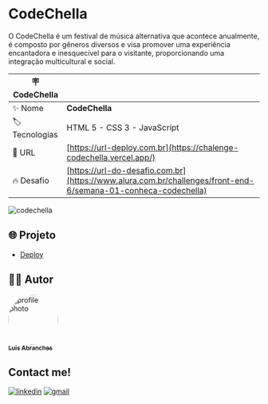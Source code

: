 

# CodeChella 
O CodeChella é um festival de música alternativa que acontece anualmente, é composto por gêneros diversos e visa promover uma experiência encantadora e inesquecível para o visitante, proporcionando uma integração multicultural e social.


| :placard: CodeChella  |     |
| -------------  | --- |
| :sparkles: Nome        | **CodeChella**
| :label: Tecnologias | HTML 5 - CSS 3 - JavaScript
| :rocket: URL         | [https://url-deploy.com.br](https://chalenge-codechella.vercel.app/)
| :fire: Desafio     | [https://url-do-desafio.com.br](https://www.alura.com.br/challenges/front-end-6/semana-01-conheca-codechella)

<!-- Inserir imagem com a #vitrinedev ao final do link -->
![codechella](https://github.com/lu78abranches/Chalenge-CodeChella/assets/101315079/32ba4dca-54a4-41ce-b7a0-c76993e1359b)




## 🌐 Projeto

- [Deploy](https://chalenge-codechella.vercel.app/)

## 👨‍💻 Autor

<a href="https://github.com/pejamp">
 <img 
  src="https://github.com/lu78abranches/Chalenge-CodeChella/assets/101315079/81923a48-6709-471c-8774-b8d999401db7" 
  width="100px;" 
  alt="profile photo" 
  style="border-radius: 50%;"
 />
 <br />
 <sub><b>Luis Abranches</b></sub>
</a> 
<a href="https://github.com/pejamp"></a>
<br />

## Contact me!

[![linkedin](https://img.shields.io/badge/linkedin-0A66C2?style=for-the-badge&logo=linkedin&logoColor=white)](https://www.linkedin.com/in/luis-abranches/)
[![gmail](https://img.shields.io/badge/gmail-c14438?style=for-the-badge&logo=gmail&logoColor=white)](mailto:luisabranches.violao@gmail.com)

